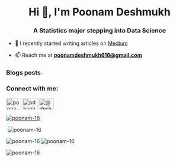 <h1 align="center">Hi 👋, I'm Poonam Deshmukh</h1>
<h3 align="center">A Statistics major stepping into Data Science</h3>


- 📝 I recently started writing articles on [Medium](https://deshmukhpoonam516.medium.com/)

- 📫 Reach me at **poonamdeshmukh616@gmail.com**

### Blogs posts
<!-- BLOG-POST-LIST:START -->
<!-- BLOG-POST-LIST:END -->

<h3 align="left">Connect with me:</h3>
<p align="left">
<a href="https://linkedin.com/in/poonam-deshmukh" target="blank"><img align="center" src="https://raw.githubusercontent.com/rahuldkjain/github-profile-readme-generator/master/src/images/icons/Social/linked-in-alt.svg" alt="poonam-deshmukh" height="30" width="40" /></a>
<a href="https://kaggle.com/pdkaggle16" target="blank"><img align="center" src="https://raw.githubusercontent.com/rahuldkjain/github-profile-readme-generator/master/src/images/icons/Social/kaggle.svg" alt="pdkaggle16" height="30" width="40" /></a>
<a href="https://medium.com/@deshmukhpoonam516" target="blank"><img align="center" src="https://raw.githubusercontent.com/rahuldkjain/github-profile-readme-generator/master/src/images/icons/Social/medium.svg" alt="@deshmukhpoonam516" height="30" width="40" /></a>
</p>

<p align="left"> <a href="https://github.com/ryo-ma/github-profile-trophy"><img src="https://github-profile-trophy.vercel.app/?username=poonam-16" alt="poonam-16" /></a> </p>

<p>&nbsp;<img align="center" src="https://github-readme-stats.vercel.app/api?username=poonam-16&show_icons=true&locale=en" alt="poonam-16" /></p>

<p><img align="left" src="https://github-readme-stats.vercel.app/api/top-langs?username=poonam-16&show_icons=true&locale=en&layout=compact" alt="poonam-16" /></p>

<p><img align="center" src="https://github-readme-streak-stats.herokuapp.com/?user=poonam-16&" alt="poonam-16" /></p>

<p align="left"> <img src="https://komarev.com/ghpvc/?username=poonam-16&label=Profile%20views&color=0e75b6&style=flat" alt="poonam-16" /> </p>
